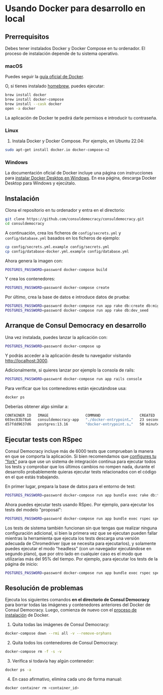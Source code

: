 # Usando Docker para desarrollo en local

## Prerrequisitos

Debes tener instalados Docker y Docker Compose en tu ordenador. El proceso de instalación depende de tu sistema operativo.

### macOS

Puedes seguir la [guía oficial de Docker](https://docs.docker.com/docker-for-mac/install/).

O, si tienes instalado [homebrew](http://brew.sh), puedes ejecutar:

```bash
brew install docker
brew install docker-compose
brew install --cask docker
open -a docker
```

La aplicación de Docker te pedirá darle permisos e introducir tu contraseña.

### Linux

1. Instala Docker y Docker Compose. Por ejemplo, en Ubuntu 22.04:

```bash
sudo apt-get install docker.io docker-compose-v2
```

### Windows

La documentación oficial de Docker incluye una página con instrucciones para [instalar Docker Desktop en Windows](https://docs.docker.com/desktop/install/windows-install/). En esa página, descarga Docker Desktop para Windows y ejecútalo.

<h2 id="instalacion">Instalación</h2>

Clona el repositorio en tu ordenador y entra en el directorio:

```bash
git clone https://github.com/consuldemocracy/consuldemocracy.git
cd consuldemocracy
```

A continuación, crea los ficheros de `config/secrets.yml` y `config/database.yml` basados en los ficheros de ejemplo:

```bash
cp config/secrets.yml.example config/secrets.yml
cp config/database-docker.yml.example config/database.yml
```

Ahora genera la imagen con:

```bash
POSTGRES_PASSWORD=password docker-compose build
```

Y crea los contenedores:

```bash
POSTGRES_PASSWORD=password docker-compose create
```

Por último, crea la base de datos e introduce datos de prueba:

```bash
POSTGRES_PASSWORD=password docker-compose run app rake db:create db:migrate
POSTGRES_PASSWORD=password docker-compose run app rake db:dev_seed
```

## Arranque de Consul Democracy en desarrollo

Una vez instalada, puedes lanzar la aplicación con:

```bash
POSTGRES_PASSWORD=password docker-compose up
```

Y podrás acceder a la aplicación desde tu navegador visitando [http://localhost:3000](http://localhost:3000).

Adicionalmente, si quieres lanzar por ejemplo la consola de rails:

```bash
POSTGRES_PASSWORD=password docker-compose run app rails console
```

Para verificar que los contenedores están ejecutándose usa:

```bash
docker ps
```

Deberías obtener algo similar a:

```bash
CONTAINER ID   IMAGE                 COMMAND                  CREATED          STATUS          PORTS      NAMES
603ec83b78a6   consuldemocracy-app   "./docker-entrypoint…"   23 seconds ago   Up 22 seconds              consuldemocracy-app-run-afb6d68e2d99
d57fdd9637d6   postgres:13.16        "docker-entrypoint.s…"   50 minutes ago   Up 22 seconds   5432/tcp   consuldemocracy-database-1
```

## Ejecutar tests con RSpec

Consul Democracy incluye más de 6000 tests que comprueban la manera en que se comporta la aplicación. Si bien recomendamos que [configures tu "fork"](../getting_started/configuration.md) para que use un sistema de integración continua para ejecutar todos los tests y comprobar que los últimos cambios no rompen nada, durante el desarrollo probablemente quieras ejecutar tests relacionados con el código en el que estás trabajando.

En primer lugar, prepara la base de datos para el entorno de test:

```bash
POSTGRES_PASSWORD=password docker-compose run app bundle exec rake db:test:prepare
```

Ahora puedes ejecutar tests usando RSpec. Por ejemplo, para ejecutar los tests del modelo "proposal":

```bash
POSTGRES_PASSWORD=password docker-compose run app bundle exec rspec spec/models/proposal_spec.rb
```

Los tests de sistema también funcionan sin que tengas que realizar ninguna configuración adicional, si bien la primera vez que se ejecutan pueden fallar mientras la herramienta que ejecuta los tests descarga una versión adecuada de Chromedriver (que se necesita para ejecutarlos), y solamente puedes ejecutar el modo "headless" (con un navegador ejecutándose en segundo plano), que por otro lado en cualquier caso es el modo que utilizarías más del 95% del tiempo. Por ejemplo, para ejecutar los tests de la página de inicio:

```bash
POSTGRES_PASSWORD=password docker-compose run app bundle exec rspec spec/system/welcome_spec.rb
```

## Resolución de problemas

Ejecuta los siguientes comandos **en el directorio de Consul Democracy** para borrar todas las imágenes y contenedores anteriores del Docker de Consul Democracy. Luego, comienza de nuevo con el [proceso de instalación](#instalacion) de Docker.

1. Quita todas las imágenes de Consul Democracy:

```bash
docker-compose down --rmi all -v --remove-orphans
```

2. Quita todos los contenedores de Consul Democracy:

```bash
docker-compose rm -f -s -v
```

3. Verifica si todavía hay algún contenedor:

```bash
docker ps -a
```

4. En caso afirmativo, elimina cada uno de forma manual:

```bash
docker container rm <container_id>
```
